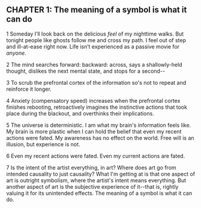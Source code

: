 ## CHAPTER 1: The meaning of a symbol is what it can do

1 Someday I’ll look back on the delicious *feel* of my nighttime walks. But tonight people like ghosts follow me and cross my path. I feel out of step and ill-at-ease right now. Life isn’t experienced as a passive movie for *anyone*. 

2 The mind searches forward: backward: across, says a shallowly-held thought, dislikes the next mental state, and stops for a second--

3 To scrub the prefrontal cortex of the information so's not to repeat and reinforce it longer.

4 Anxiety (compensatory speed) increases when the prefrontal cortex finishes rebooting, retroactively imagines the instinctive actions that took place during the blackout, and overthinks their implications.

5 The universe is deterministic. I am what my brain's information feels like. My brain is more plastic when I can hold the belief that even my recent actions were fated. My awareness has no effect on the world. Free will is an illusion, but experience is not.

6 Even my recent actions were fated. Even my current actions are fated.

7 Is the intent of the artist everything, in art? Where does art go from intended causality to just causality? What I'm getting at is that one aspect of art is outright symbolism, where the artist's intent means everything. But another aspect of art is the subjective experience of it--that is, rightly valuing it for its unintended effects. The meaning of a symbol is what it can do.